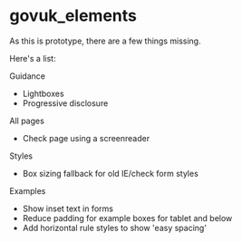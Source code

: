 govuk_elements
==============

As this is prototype, there are a few things missing.

Here's a list:

Guidance

* Lightboxes
* Progressive disclosure


All pages

* Check page using a screenreader


Styles

* Box sizing fallback for old IE/check form styles

Examples

* Show inset text in forms
* Reduce padding for example boxes for tablet and below
* Add horizontal rule styles to show 'easy spacing'
